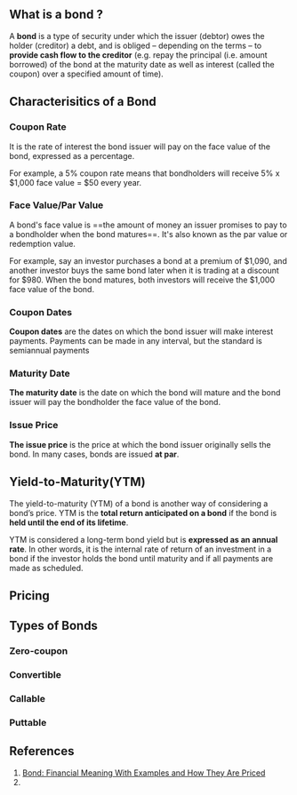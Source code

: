 ## What is a bond ?

A **bond** is a type of security under which the issuer (debtor) owes the holder (creditor) a debt, and is obliged – depending on the terms – to **provide cash flow to the creditor** (e.g. repay the principal (i.e. amount borrowed) of the bond at the maturity date as well as interest (called the coupon) over a specified amount of time).

## Characterisitics of a Bond

### Coupon Rate
It is the rate of interest the bond issuer will pay on the face value of the bond, expressed as a percentage. 

For example, a 5% coupon rate means that bondholders will receive 5% x $1,000 face value = $50 every year.

### Face Value/Par Value
A bond's face value is ==the amount of money an issuer promises to pay to a bondholder when the bond matures==. It's also known as the par value or redemption value. 

For example, say an investor purchases a bond at a premium of $1,090, and another investor buys the same bond later when it is trading at a discount for $980. When the bond matures, both investors will receive the $1,000 face value of the bond.

### Coupon Dates
**Coupon dates** are the dates on which the bond issuer will make interest payments. Payments can be made in any interval, but the standard is semiannual payments

### Maturity Date
**The maturity date** is the date on which the bond will mature and the bond issuer will pay the bondholder the face value of the bond.

### Issue Price
**The issue price** is the price at which the bond issuer originally sells the bond.  In many cases, bonds are issued **at par**.


## Yield-to-Maturity(YTM)
The yield-to-maturity (YTM) of a bond is another way of considering a bond’s price. YTM is the **total return anticipated on a bond** if the bond is **held until the end of its lifetime**.

YTM is considered a long-term bond yield but is **expressed as an annual rate**. In other words, it is the internal rate of return of an investment in a bond if the investor holds the bond until maturity and if all payments are made as scheduled.

## Pricing

## Types of Bonds

### Zero-coupon
### Convertible
### Callable
### Puttable



## References
1. [Bond: Financial Meaning With Examples and How They Are Priced](https://www.investopedia.com/terms/b/bond.asp)
2. 

